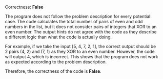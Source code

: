 Correctness: **False**

The program does not follow the problem description for every potential case. The code calculates the total number of pairs of even and odd numbers in the list, but it does not consider pairs of integers that XOR to an even number. The output hints do not agree with the code as they describe a different logic than what the code is actually doing. 

For example, if we take the input [5, 4, 7, 2, 1], the correct output should be 2 pairs (4, 2) and (7, 1) as they XOR to an even number. However, the code will output 4, which is incorrect. This shows that the program does not work as expected according to the problem description.

Therefore, the correctness of the code is **False**.